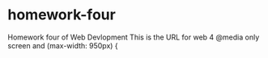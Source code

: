 # homework-four

Homework four of Web Devlopment
This is the URL for web 4
@media only screen and (max-width: 950px) {
